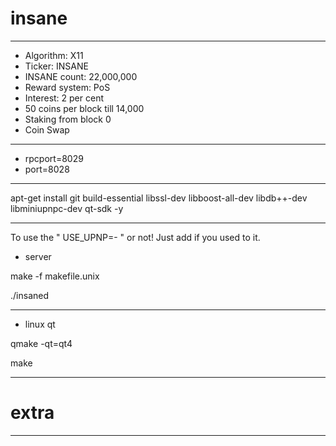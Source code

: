 # insane #

----

- Algorithm: X11
- Ticker: INSANE 
- INSANE count: 22,000,000
- Reward system: PoS
- Interest: 2 per cent
- 50 coins per block till 14,000
- Staking from block 0
- Coin Swap

----

- rpcport=8029
- port=8028

----

<p>apt-get install git build-essential libssl-dev libboost-all-dev libdb++-dev libminiupnpc-dev qt-sdk -y</p>


----

To use the " USE_UPNP=- " or not! Just add if you used to it. 


- server

<p>make -f makefile.unix</p>

<p>./insaned</p>

----

- linux qt

<p>qmake -qt=qt4</p>
<p>make</p>

----

# extra #


----





